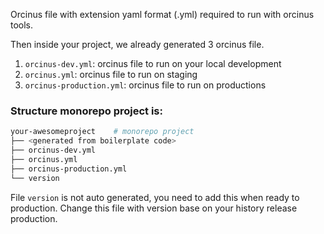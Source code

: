 Orcinus file with extension yaml format (.yml) required to run with orcinus tools.

Then inside your project, we already generated 3 orcinus file. 

1. `orcinus-dev.yml`: orcinus file to run on your local development
2. `orcinus.yml`: orcinus file to run on staging
3. `orcinus-production.yml`: orcinus file to run on productions


### Structure monorepo project is:
```bash
your-awesomeproject    # monorepo project
├── <generated from boilerplate code>
├── orcinus-dev.yml  
├── orcinus.yml  
├── orcinus-production.yml
└── version 
```

File `version` is not auto generated, you need to add this when ready to production. 
Change this file with version base on your history release production.
